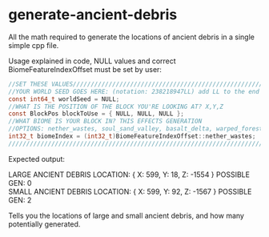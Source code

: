 # generate-ancient-debris
All the math required to generate the locations of ancient debris in a single simple cpp file.

Usage explained in code, NULL values and correct BiomeFeatureIndexOffset must be set by user:

```c
//SET THESE VALUES//////////////////////////////////////////////////////SET THESE VALUES
//YOUR WORLD SEED GOES HERE: (notation: 238218947LL) add LL to the end of the number.
const int64_t worldSeed = NULL;
//WHAT IS THE POSITION OF THE BLOCK YOU'RE LOOKING AT? X,Y,Z
const BlockPos blockToUse = { NULL, NULL, NULL };
//WHAT BIOME IS YOUR BLOCK IN? THIS EFFECTS GENERATION
//OPTIONS: nether_wastes, soul_sand_valley, basalt_delta, warped_forest, crimson_forest
int32_t biomeIndex = (int32_t)BiomeFeatureIndexOffset::nether_wastes;
///////////////////////////////////////////////////////////////////////////////////////
```
Expected output:

LARGE ANCIENT DEBRIS LOCATION: { X: 599, Y: 18, Z: -1554 } POSSIBLE GEN: 0  
SMALL ANCIENT DEBRIS LOCATION: { X: 599, Y: 92, Z: -1567 } POSSIBLE GEN: 2

Tells you the locations of large and small ancient debris, and how many potentially generated.
